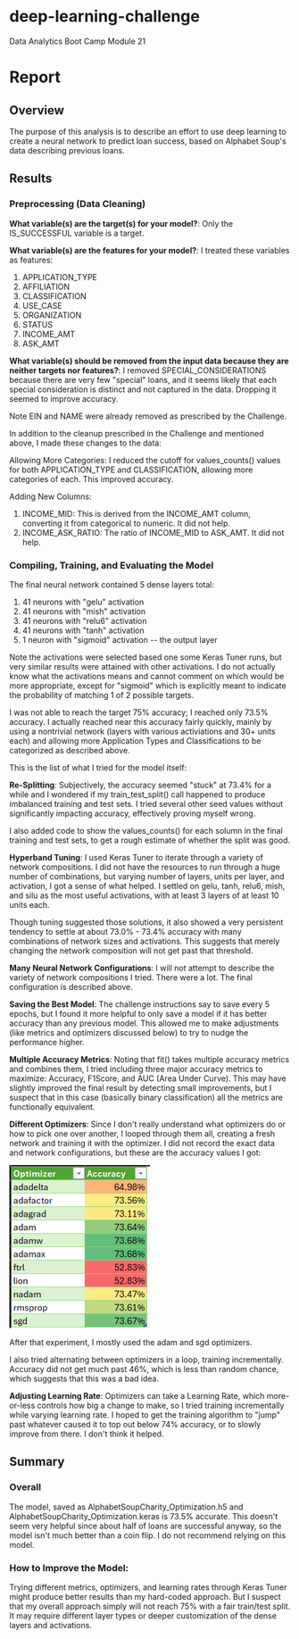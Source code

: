 # deep-learning-challenge
Data Analytics Boot Camp Module 21

# Report

## Overview
The purpose of this analysis is to describe an effort to use deep learning to create a neural network to predict loan success, based on Alphabet Soup's data describing previous loans.

## Results

### Preprocessing (Data Cleaning)

**What variable(s) are the target(s) for your model?**: Only the IS_SUCCESSFUL variable is a target.

**What variable(s) are the features for your model?**: I treated these variables as features:
1. APPLICATION_TYPE
1. AFFILIATION
1. CLASSIFICATION
1. USE_CASE
1. ORGANIZATION
1. STATUS
1. INCOME_AMT
1. ASK_AMT


**What variable(s) should be removed from the input data because they are neither targets nor features?**: I removed SPECIAL_CONSIDERATIONS because there are very few "special" loans, and it seems likely that each special consideration is distinct and not captured in the data. Dropping it seemed to improve accuracy.

Note EIN and NAME were already removed as prescribed by the Challenge.

In addition to the cleanup prescribed in the Challenge and mentioned above, I made these changes to the data:

Allowing More Categories: I reduced the cutoff for values_counts() values for both APPLICATION_TYPE and CLASSIFICATION, allowing more categories of each. This improved accuracy.

Adding New Columns:
1. INCOME_MID: This is derived from the INCOME_AMT column, converting it from categorical to numeric. It did not help.
1. INCOME_ASK_RATIO: The ratio of INCOME_MID to ASK_AMT. It did not help.

### Compiling, Training, and Evaluating the Model

The final neural network contained 5 dense layers total:
1. 41 neurons with "gelu" activation
1. 41 neurons with "mish" activation
1. 41 neurons with "relu6" activation
1. 41 neurons with "tanh" activation
1. 1 neuron with "sigmoid" activation -- the output layer

Note the activations were selected based one some Keras Tuner runs, but very similar results were attained with other activations. I do not actually know what the activations means and cannot comment on which would be more appropriate, except for "sigmoid" which is explicitly meant to indicate the probability of matching 1 of 2 possible targets.

I was not able to reach the target 75% accuracy; I reached only 73.5% accuracy. I actually reached near this accuracy fairly quickly, mainly by using a nontrivial network (layers with various activiations and 30+ units each) and allowing more Application Types and Classifications to be categorized as described above.

This is the list of what I tried for the model itself:

**Re-Splitting**:
Subjectively, the accuracy seemed "stuck" at 73.4% for a while and I wondered if my train_test_split() call happened to produce imbalanced training and test sets. I tried several other seed values without significantly impacting accuracy, effectively proving myself wrong.

I also added code to show the values_counts() for each solumn in the final training and test sets, to get a rough estimate of whether the split was good.

**Hyperband Tuning**:
I used Keras Tuner to iterate through a variety of network compositions. I did not have the resources to run through a huge number of combinations, but varying number of layers, units per layer, and activation, I got a sense of what helped. I settled on gelu, tanh, relu6, mish, and silu as the most useful activations, with at least 3 layers of at least 10 units each.

Though tuning suggested those solutions, it also showed a very persistent tendency to settle at about 73.0% - 73.4% accuracy with many combinations of network sizes and activations. This suggests that merely changing the network composition will not get past that threshold.

**Many Neural Network Configurations**:
I will not attempt to describe the variety of network compositions I tried. There were a lot. The final configuration is described above.

**Saving the Best Model**:
The challenge instructions say to save every 5 epochs, but I found it more helpful to only save a model if it has better accuracy than any previous model. This allowed me to make adjustments (like metrics and optimizers discussed below) to try to nudge the performance higher.

**Multiple Accuracy Metrics**:
Noting that fit() takes multiple accuracy metrics and combines them, I tried including three major accuracy metrics to maximize: Accuracy, F1Score, and AUC (Area Under Curve). This may have slightly improved the final result by detecting small improvements, but I suspect that in this case (basically binary classification) all the metrics are functionally equivalent.

**Different Optimizers**:
Since I don't really understand what optimizers do or how to pick one over another, I looped through them all, creating a fresh network and training it with the optimizer. I did not record the exact data and network configurations, but these are the accuracy values I got:

![Optimizer Accuracy](images/OptimizerAccuracy.png)

After that experiment, I mostly used the adam and sgd optimizers.

I also tried alternating between optimizers in a loop, training incrementally. Accuracy did not get much past 46%, which is less than random chance, which suggests that this was a bad idea.

**Adjusting Learning Rate**:
Optimizers can take a Learning Rate, which more-or-less controls how big a change to make, so I tried training incrementally while varying learning rate. I hoped to get the training algorithm to "jump" past whatever caused it to top out below 74% accuracy, or to slowly improve from there. I don't think it helped.

## Summary

### Overall
The model, saved as AlphabetSoupCharity_Optimization.h5 and AlphabetSoupCharity_Optimization.keras is 73.5% accurate. This doesn't seem very helpful since about half of loans are successful anyway, so the model isn't much better than a coin flip. I do not recommend relying on this model.

### How to Improve the Model:
Trying different metrics, optimizers, and learning rates through Keras Tuner might produce better results than my hard-coded approach. But I suspect that my overall approach simply will not reach 75% with a fair train/test split. It may require different layer types or deeper customization of the dense layers and activations.
